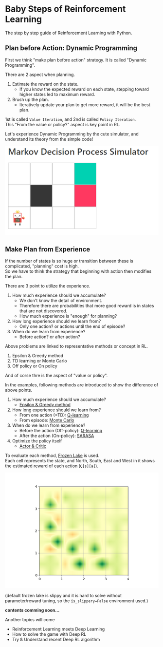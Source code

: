 # Baby Steps of Reinforcement Learning

The step by step guide of Reinforcement Learning with Python.

## Plan before Action: Dynamic Programming

First we think "make plan before action" strategy. It is called "Dynamic Programming".

There are 2 aspect when planning.

1. Estimate the reward on the state.
   * If you know the expected reward on each state, stepping toward higher states led to maximum reward.
2. Brush up the plan.
   * Iteratively update your plan to get more reward, it will be the best plan.

1st is called `Value Iteration`, and 2nd is called `Policy Iteration`.  
This "From the value or policy?" aspect is key point in RL.

Let's experience Dynamic Programming by the cute simulator, and understand its theory from the simple code!

![dp.png](./doc/dp.png)

## Make Plan from Experience

If the number of states is so huge or transition between these is complicated, "planning" cost is high.  
So we have to think the strategy that beginning with action then modifies the plan.

There are 3 point to utilize the experience.

1. How much experience should we accumulate?
   * We don't know the detail of environment.
   * Therefore there are probabilities that more good reward is in states that are not discovered.
   * How much experience is "enough" for planning?
2. How long experience should we learn from?
   * Only one action? or actions until the end of episode?
3. When do we learn from experience?
   * Before action? or after action?

Above problems are linked to representative methods or concept in RL.

1. Epsilon & Greedy method
2. TD learning or Monte Carlo
3. Off policy or On policy

And of corse thre is the aspect of "value or policy".

In the examples, following methods are introduced to show the difference of above points.

1. How much experience should we accumulate?
   * [Epsilon & Greedy method](https://github.com/icoxfog417/baby-steps-of-rl/blob/master/EL/notebooks/Epsilon%26Greedy.ipynb)
2. How long experience should we learn from?
   * From one action (=TD): [Q-learning](https://github.com/icoxfog417/baby-steps-of-rl/blob/master/EL/notebooks/Q-learning.ipynb)
   * From episode: [Monte Carlo](https://github.com/icoxfog417/baby-steps-of-rl/blob/master/EL/notebooks/Monte%20Carlo.ipynb)
3. When do we learn from experience?
   * Before the action (Off-policy): [Q-learning](https://github.com/icoxfog417/baby-steps-of-rl/blob/master/EL/notebooks/Q-learning.ipynb)
   * After the action (On-policy): [SARASA](https://github.com/icoxfog417/baby-steps-of-rl/blob/master/EL/notebooks/SARASA.ipynb)
4. Optimize the policy itself
   * [Actor & Critic](https://github.com/icoxfog417/baby-steps-of-rl/blob/master/EL/notebooks/Actor%26Critic.ipynb)

To evaluate each method, [Frozen Lake](https://gym.openai.com/envs/FrozenLake-v0/) is used.  
Each cell represents the state, and North, South, East and West in it shows the estimated reward of each action (`Q[s][a]`).

![Frozen Lake](./doc/frozen_lake.png)

(default frozen lake is slippy and it is hard to solve without parameter/reward tuning, so the `is_slippery=False` environment used.)


**contents comming soon...**

Another topics will come

* Reinforcement Learning meets Deep Learning
* How to solve the game with Deep RL
* Try & Understand recent Deep RL algorithm
